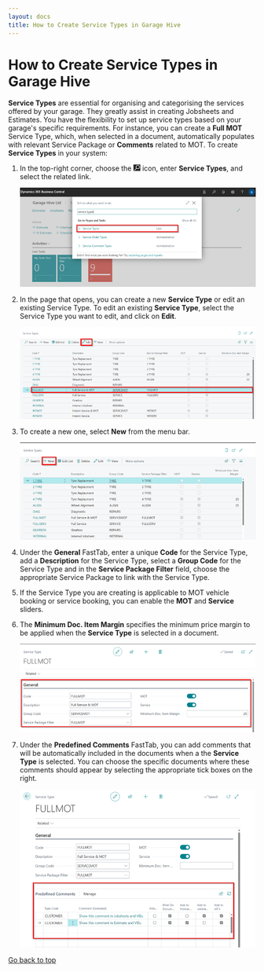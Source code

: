 ```yaml
---
layout: docs
title: How to Create Service Types in Garage Hive
---
```


<a name="top"></a>

# How to Create Service Types in Garage Hive
**Service Types** are essential for organising and categorising the services offered by your garage. They greatly assist in creating Jobsheets and Estimates. You have the flexibility to set up service types based on your garage's specific requirements. For instance, you can create a **Full MOT** Service Type, which, when selected in a document, automatically populates with relevant Service Package or **Comments** related to MOT. To create **Service Types** in your system:

1. In the top-right corner, choose the ![](media/search_icon.png) icon, enter **Service Types**, and select the related link.

   ![](media/garagehive-service-types1.png)

2. In the page that opens, you can create a new **Service Type** or edit an existing Service Type. To edit an existing **Service Type**, select the Service Type you want to edit, and click on **Edit**.

   ![](media/garagehive-service-types2.png)

3. To create a new one, select **New** from the menu bar.

   ![](media/garagehive-service-types3.png)

4. Under the **General** FastTab, enter a unique **Code** for the Service Type, add a **Description** for the Service Type, select a **Group Code** for the Service Type and in the **Service Package Filter** field, choose the appropriate Service Package to link with the Service Type.
5. If the Service Type you are creating is applicable to MOT vehicle booking or service booking, you can enable the **MOT** and **Service** sliders.
6. The **Minimum Doc. Item Margin** specifies the minimum price margin to be applied when the **Service Type** is selected in a document.

   ![](media/garagehive-service-types4.png)

7. Under the **Predefined Comments** FastTab, you can add comments that will be automatically included in the documents when a the **Service Type** is selected. You can choose the specific documents where these comments should appear by selecting the appropriate tick boxes on the right.

   ![](media/garagehive-service-types5.png)


[Go back to top](#top)
